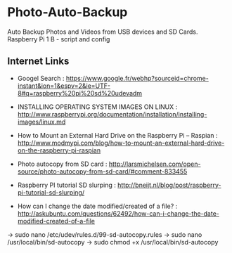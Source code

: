 # Photo-Auto-Backup
Auto Backup Photos and Videos from USB devices and SD Cards. Raspberry Pi 1 B - script and config 

Internet Links
--------------
* Googel Search : https://www.google.fr/webhp?sourceid=chrome-instant&ion=1&espv=2&ie=UTF-8#q=raspberry%20pi%20sd%20udevadm

* INSTALLING OPERATING SYSTEM IMAGES ON LINUX : http://www.raspberrypi.org/documentation/installation/installing-images/linux.md

* How to Mount an External Hard Drive on the Raspberry Pi – Raspian : http://www.modmypi.com/blog/how-to-mount-an-external-hard-drive-on-the-raspberry-pi-raspian

* Photo autocopy from SD card : http://larsmichelsen.com/open-source/photo-autocopy-from-sd-card/#comment-833455

* Raspberry PI tutorial SD slurping : http://bneijt.nl/blog/post/raspberry-pi-tutorial-sd-slurping/

* How can I change the date modified/created of a file? : http://askubuntu.com/questions/62492/how-can-i-change-the-date-modified-created-of-a-file

-> sudo nano /etc/udev/rules.d/99-sd-autocopy.rules
-> sudo nano /usr/local/bin/sd-autocopy
-> sudo chmod +x /usr/local/bin/sd-autocopy